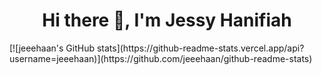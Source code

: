 <h1 align="center">Hi there 👋, I'm Jessy Hanifiah</h1>
[![jeeehaan's GitHub stats](https://github-readme-stats.vercel.app/api?username=jeeehaan)](https://github.com/jeeehaan/github-readme-stats)


<!--
**jeeehaan/jeeehaan** is a ✨ _special_ ✨ repository because its `README.md` (this file) appears on your GitHub profile.

Here are some ideas to get you started:

- 🔭 I’m currently working on ...
- 🌱 I’m currently learning ...
- 👯 I’m looking to collaborate on ...
- 🤔 I’m looking for help with ...
- 💬 Ask me about ...
- 📫 How to reach me: ...
- 😄 Pronouns: ...
- ⚡ Fun fact: ...
-->
